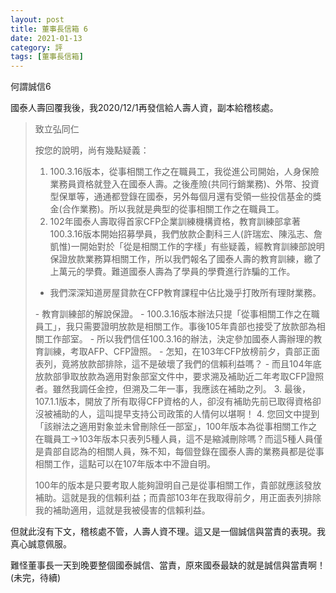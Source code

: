 ```yaml
---
layout: post
title: 董事長信箱 6
date: 2021-01-13
category: 評
tags: [董事長信箱]
---
```


何謂誠信6

國泰人壽回覆我後，我2020/12/1再發信給人壽人資，副本給稽核處。


> 致立弘同仁
> 
> 按您的說明，尚有幾點疑義：
> 1. 100.3.16版本，從事相關工作之在職員工，我從進公司開始，人身保險業務員資格就登入在國泰人壽。之後產險(共同行銷業務)、外幣、投資型保單等，通通都登錄在國泰，另外每個月還有受領一些投信基金的獎金(合作業務)。所以我就是典型的從事相關工作之在職員工。
> 2. 102年國泰人壽取得首家CFP企業訓練機構資格，教育訓練部拿著100.3.16版本開始招募學員，我們放款企劃科三人(許瑞宏、陳泓志、詹凱惟)一開始對於「從是相關工作的字樣」有些疑義，經教育訓練部說明保證放款業務算相關工作，所以我們報名了國泰人壽的教育訓練，繳了上萬元的學費。難道國泰人壽為了學員的學費進行詐騙的工作。
>  <ul>
>    <li>我們深深知道房屋貸款在CFP教育課程中佔比幾乎打敗所有理財業務。</li>
>  </ul>
>  - 教育訓練部的解說保證。
>  - 100.3.16版本辦法只提「從事相關工作之在職員工」，我只需要證明放款是相關工作。事後105年貴部也接受了放款部為相關工作部室。
>  - 所以我們信任100.3.16的辦法，決定參加國泰人壽辦理的教育訓練，考取AFP、CFP證照。
>  - 怎知，在103年CFP放榜前夕，貴部正面表列，竟將放款部排除，這不是破壞了我們的信賴利益嗎？
>  - 而且104年底放款部爭取放款為適用對象部室文件中，要求溯及補助近二年考取CFP證照者。雖然我調任金控，但溯及二年一事，我應該在補助之列。
> 3. 最後，107.1.1版本，開放了所有取得CFP資格的人，卻沒有補助先前已取得資格卻沒被補助的人，這叫提早支持公司政策的人情何以堪啊！
> 4. 您回文中提到「該辦法之適用對象並未曾刪除任一部室」，100年版本為從事相關工作之在職員工→103年版本只表列5種人員，這不是縮減刪除嗎？而這5種人員僅是貴部自認為的相關人員，殊不知，每個登錄在國泰人壽的業務員都是從事相關工作，這點可以在107年版本中不證自明。
> 
> 100年的版本是只要考取人能夠證明自己是從事相關工作，貴部就應該發放補助。這就是我的信賴利益；而貴部103年在我取得前夕，用正面表列排除我的補助適用，這就是我被侵害的信賴利益。


但就此沒有下文，稽核處不管，人壽人資不理。這又是一個誠信與當責的表現。我真心誠意佩服。

難怪董事長一天到晚要整個國泰誠信、當責，原來國泰最缺的就是誠信與當責啊！(未完，待續)

